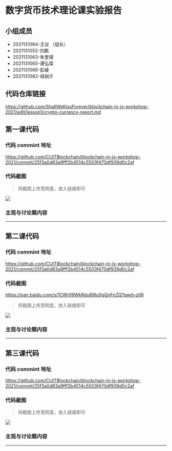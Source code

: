 # 数字货币技术理论课实验报告

## 小组成员

- 2021131064-王议 （组长）
- 2021131052-刘鹏
- 2021131063-朱奎镜
- 2021131065-谭弘琛
- 2021131066-彭崚
- 2021131082-母锏亓


## 代码仓库链接

https://github.com/ShallWeKissForever/blockchain-in-js-workshop-2021/edit/lesson1/crypto-currency-report.md


## 第一课代码


### 代码 commint 地址

https://github.com/CUITBlockchain/blockchain-in-js-workshop-2021/commit/25f3a0d83a9fff2b4514c5503f470df939d0c2af


### 代码截图

> 将截图上传至网盘，放入链接即可

![](链接)


### 主观与讨论题内容

---



## 第二课代码


### 代码 commint 地址

https://github.com/CUITBlockchain/blockchain-in-js-workshop-2021/commit/25f3a0d83a9fff2b4514c5503f470df939d0c2af


### 代码截图
https://pan.baidu.com/s/1CWr09WkRdu89lu0gQnFnZQ?pwd=zti9

> 将截图上传至网盘，放入链接即可

![](链接)


### 主观与讨论题内容

---


## 第三课代码


### 代码 commint 地址

https://github.com/CUITBlockchain/blockchain-in-js-workshop-2021/commit/25f3a0d83a9fff2b4514c5503f470df939d0c2af


### 代码截图

> 将截图上传至网盘，放入链接即可

![](链接)


### 主观与讨论题内容



---
